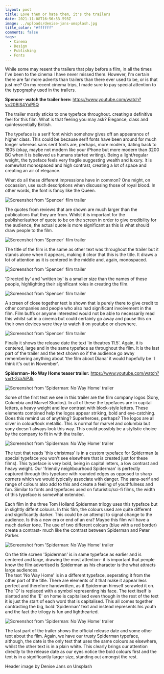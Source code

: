 ```yaml
---
layout: post
title: Love them or hate them, it's the trailers
date: 2021-11-08T16:56:53.593Z
image: ../uploads/denise-jans-unsplash.jpg
title_color: "#ffffff"
comments: false
tags:
  - Cinema
  - Design
  - Publishing
  - Fonts
---
```

While some may resent the trailers that play before a film, in all the times I've been to the cinema I have never missed them. However, I'm certain there are far more adverts than trailers than there ever used to be, or is that just me? On my recent cinema trips, I made sure to pay special attention to the typography used in the trailers.

**Spencer- watch the trailer here:** <https://www.youtube.com/watch?v=20BIS4YxP5Q>

The trailer mostly sticks to one typeface throughout. creating a definitive feel for this film. What is that feeling you may ask? Elegance, class and quintessentially British.

The typeface is a serif font which somehow gives off an appearance of higher class. This could be because serif fonts have been around for much longer whereas sans serif fonts are, perhaps, more modern, dating back to 1805 (okay, maybe not modern like your iPhone but more modern than 3200 BC when it is believed us humans started writing). Being a light/regular weight, the typeface feels very fragile suggesting wealth and luxury. It is somewhat monospaced and high contrast, creating a lot of space and creating an air of elegance.

What do all these different impressions have in common? One might, on occassion, use such descriptions when discussing those of royal blood. In other words, the font is fancy like the Queen.

![Screenshot from 'Spencer' film trailer](../uploads/spencer-1.jpg)

The quotes from reviews that are shown are much larger than the publications that they are from. Whilst it is important for the publisher/author of quote to be on the screen in order to give credibility for the audience, the actual quote is more significant as this is what should draw people to the film.

![Screenshot from 'Spencer' film trailer](../uploads/spencer-2.jpg)

The title of the film is the same as other text was throughout the trailer but it stands alone when it appears, making it clear that this is the title. It draws a lot of attention as it is centered in the middle and, again, monospaced. 

![Screenshot from 'Spencer' film trailer](../uploads/spencer-3.jpg)

'Directed by' and 'written by' is a smaller size than the names of these people, highlighting their significant roles in creating the film.

![Screenshot from 'Spencer' film trailer](../uploads/spencer-4.jpg)

A screen of close together text is shown that is purely there to give credit to other companies and people who also had significant involvement in the film. Film buffs or anyone interested would not be able to necessarily read this whilst sat in a cinema but could certainly go away and pause this on their own devices were they to watch it on youtube or elsewhere.

![Screenshot from 'Spencer' film trailer](../uploads/spencer-5.jpg)

Finally it shows the release date the text 'in theatres 11.5'. Again, it is centered, large and in the same typeface as throughout the film. It is the last part of the trailer and the text shown so if the audience go away remembering anything about 'the film about Diana' it would hopefully be 'I think it's out in November'.

**Spiderman- No Way Home teaser trailer:** <https://www.youtube.com/watch?v=rt-2cxAiPJk>



![Screenshot from 'Spiderman: No Way Home' trailer](../uploads/studios.jpg)

Some of the first text we see in this trailer are the film company logos (Sony, Columbia and Marvel Studios). In all of these the typefaces are in capital letters, a heavy weight and low contrast with block-style letters. These elements combined help the logos appear striking, bold and eye-catching. Does this remind us of anything? Superheroes, perhaps? The logos are all silver in colour/look metallic. This is normal for marvel and columbia but sony doesn't always look this way. This could possibly be a stylistic choice by the company to fit in with the trailer.

![Screenshot from 'Spiderman: No Way Home' trailer](../uploads/spiderman-1.jpg)

The text that reads 'this christmas' is in a custom typeface for Spiderman (a special typeface you won't see elsewhere that is created just for these films). This typeface is very bold, being in capital letters, a low contrast and heavy weight. Our 'friendly neighbourhood Spiderman' is perfectly captured through this typeface with rounded edges as opposed to sharp corners which we would typically associate with danger. The sans-serif and range of colours also add to this and create a feeling of youthfulness and fun. Similar to fonts and typefaces used on futuristic/sci-fi films, the width of this typeface is somewhat extended.  

Each film in the three Tom Holland Spiderman trilogy uses this typeface but in slightly diffent colours. In this film, the colours used are quite different and significantly darker. This could be an attempt to signal change to the audience. Is this a new era or end of an era? Maybe this film will have a much darker tone. The use of two different colours (blue with a red border) create a contrast- much like the contrast between Spiderman and Peter Parker.

![Screenshot from 'Spiderman: No Way Home' trailer](../uploads/spiderman-2.jpg)

On the title screen 'Spiderman' is in same typeface as earlier and is centered and large, drawing the most attention- it is important that people know the film advertised is Spiderman as his character is the what attracts large audiences. \
The text 'No Way Home' is in a different typeface, seperating it from the other part of the title. There are elements of it that make it appear less perfect and therefore handwritten, as if Spiderman himself scrawled it on. The 'O' is replaced with a symbol representing his face. The text itself is slanted and the 'E' on home is capitalised even though in the rest of the text it is just the start of each word that is capitalised. This all comes together contrasting the big, bold 'Spiderman' text and instead represents his youth and the fact the trilogy is fun and lighthearted.

![Screenshot from 'Spiderman: No Way Home' trailer](../uploads/spiderman-3.jpg)

The last part of the trailer shows the official release date and some other text about the film. Again, we have our trusty Spiderman typeface, although, the date is the only text that uses the same colours as elsewhere, whilst the other text is in a plain white. This clearly brings our attention directly to the release date as our eyes notice the bold colours first and the text is in a significantly larger size, standing out amongst the rest.

Header image by Denise Jans on Unsplash